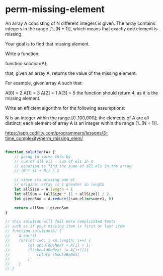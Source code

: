 # perm-missing-element

An array A consisting of N different integers is given. The array contains integers in the range [1..(N + 1)], which means that exactly one element is missing.

Your goal is to find that missing element.

Write a function:

function solution(A);

that, given an array A, returns the value of the missing element.

For example, given array A such that:

  A[0] = 2
  A[1] = 3
  A[2] = 1
  A[3] = 5
the function should return 4, as it is the missing element.

Write an efficient algorithm for the following assumptions:

N is an integer within the range [0..100,000];
the elements of A are all distinct;
each element of array A is an integer within the range [1..(N + 1)].

https://app.codility.com/programmers/lessons/3-time_complexity/perm_missing_elem/

``` js 

function solution(A) {
    // going to solve this by
    // sum of all els - sum of els in A
    // equation to find the sume of all els in the array 
    // (N * (1 + N)) / 2

    // since its missing one el
    // original array is 1 greater in length
    let allSize = A.length + 1
    let allSum = (allSize * (1 + allSize)) / 2
    let givenSum = A.reduce((sum,el)=>sum+el, 0)

    return allSum - givenSum
}

// this solution will fail more complicated tests
// such as if your missing item is first or last item
// function solution(A) {
//    A.sort()
//    for(let i=0; i <A.length; i++) {
//        let shouldBeNext = A[i] + 1;
//        if(shouldBeNext != A[i+1]){
//            return shouldBeNext
//        }
//    }
// }

```
